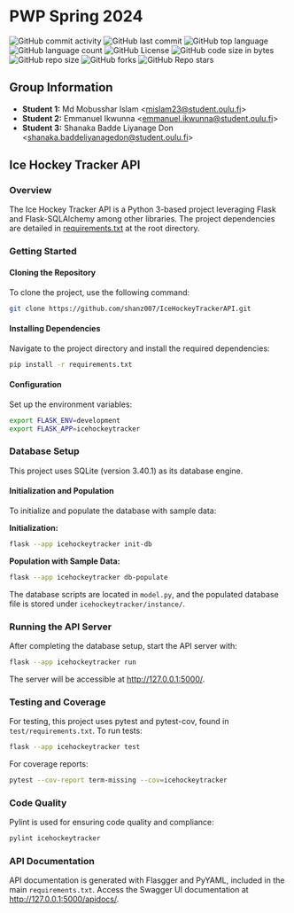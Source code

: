 # PWP Spring 2024

![GitHub commit activity](https://img.shields.io/github/commit-activity/t/shanz007/IceHockeyTrackerAPI)
![GitHub last commit](https://img.shields.io/github/last-commit/mobusshar/data-mining-project-msc-oulu-2024)
![GitHub top language](https://img.shields.io/github/languages/top/mobusshar/data-mining-project-msc-oulu-2024)
![GitHub language count](https://img.shields.io/github/languages/count/mobusshar/data-mining-project-msc-oulu-2024)
![GitHub License](https://img.shields.io/github/license/mobusshar/data-mining-project-msc-oulu-2024)
![GitHub code size in bytes](https://img.shields.io/github/languages/code-size/mobusshar/data-mining-project-msc-oulu-2024)
![GitHub repo size](https://img.shields.io/github/repo-size/mobusshar/data-mining-project-msc-oulu-2024)
![GitHub forks](https://img.shields.io/github/forks/mobusshar/data-mining-project-msc-oulu-2024)
![GitHub Repo stars](https://img.shields.io/github/stars/mobusshar/data-mining-project-msc-oulu-2024)

## Group Information

- **Student 1:** Md Mobusshar Islam \<mislam23@student.oulu.fi\>
- **Student 2:** Emmanuel Ikwunna \<emmanuel.ikwunna@student.oulu.fi\>
- **Student 3:** Shanaka Badde Liyanage Don \<shanaka.baddeliyanagedon@student.oulu.fi\>

## Ice Hockey Tracker API

### Overview

The Ice Hockey Tracker API is a Python 3-based project leveraging Flask and Flask-SQLAlchemy among other libraries. The project dependencies are detailed in [requirements.txt](https://github.com/shanz007/IceHockeyTrackerAPI/blob/main/requirements.txt) at the root directory.

### Getting Started

#### Cloning the Repository

To clone the project, use the following command:

```sh
git clone https://github.com/shanz007/IceHockeyTrackerAPI.git
```

#### Installing Dependencies

Navigate to the project directory and install the required dependencies:

```sh
pip install -r requirements.txt
```

#### Configuration

Set up the environment variables:

```sh
export FLASK_ENV=development
export FLASK_APP=icehockeytracker
```

### Database Setup

This project uses SQLite (version 3.40.1) as its database engine.

#### Initialization and Population

To initialize and populate the database with sample data:

**Initialization:**

```sh
flask --app icehockeytracker init-db
```

**Population with Sample Data:**

```sh
flask --app icehockeytracker db-populate
```

The database scripts are located in `model.py`, and the populated database file is stored under `icehockeytracker/instance/`.

### Running the API Server

After completing the database setup, start the API server with:

```sh
flask --app icehockeytracker run
```

The server will be accessible at <http://127.0.0.1:5000/>.

### Testing and Coverage

For testing, this project uses pytest and pytest-cov, found in `test/requirements.txt`. To run tests:

```sh
flask --app icehockeytracker test
```

For coverage reports:

```sh
pytest --cov-report term-missing --cov=icehockeytracker
```

### Code Quality

Pylint is used for ensuring code quality and compliance:

```sh
pylint icehockeytracker
```

### API Documentation

API documentation is generated with Flasgger and PyYAML, included in the main `requirements.txt`. Access the Swagger UI documentation at <http://127.0.0.1:5000/apidocs/>.

